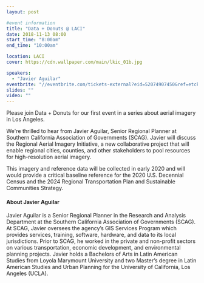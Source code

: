 ```yaml
---
layout: post

#event information
title: "Data + Donuts @ LACI"
date: 2018-11-13 08:00
start_time: "8:00am"
end_time: "10:00am"

location: LACI
cover: https://cdn.wallpaper.com/main/lkic_01b.jpg

speakers:
  - "Javier Aguilar"
eventbrite: "//eventbrite.com/tickets-external?eid=52074907450&ref=etckt"
slides: ""
video: ""
---
```


Please join Data + Donuts for our first event in a series about aerial imagery in Los Angeles.

We're thrilled to hear from Javier Aguilar, Senior Regional Planner at Southern California Association of Governments (SCAG). Javier will discuss the Regional Aerial Imagery Initiative, a new collaborative project that will enable regional cities, counties, and other stakeholders to pool resources for high-resolution aerial imagery.

This imagery and reference data will be collected in early 2020 and will would provide a critical baseline reference for the 2020 U.S. Decennial Census and the 2024 Regional Transportation Plan and Sustainable Communities Strategy.

#### About Javier Aguilar

Javier Aguilar is a Senior Regional Planner in the Research and Analysis Department at the Southern California Association of Governments (SCAG). At SCAG, Javier oversees the agency’s GIS Services Program which provides services, training, software, hardware, and data to its local jurisdictions. Prior to SCAG, he worked in the private and non-profit sectors on various transportation, economic development, and environmental planning projects. Javier holds a Bachelors of Arts in Latin American Studies from Loyola Marymount University and two Master’s degree in Latin American Studies and Urban Planning for the University of California, Los Angeles (UCLA).
